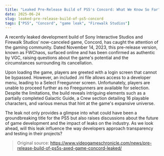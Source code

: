 ```yaml
---
title: "Leaked Pre-Release Build of PS5's Concord: What We Know So Far"
date: 2025-06-24
slug: leaked-pre-release-build-of-ps5-concord
tags: ["PS5", "Concord", "game leak", "Firewalk Studios"]
---
```


A recently leaked development build of Sony Interactive Studios and Firewalk Studios’ now-canceled game, Concord, has caught the attention of the gaming community. Dated November 14, 2023, this pre-release version, known as FWChaos, surfaced online and has been confirmed as authentic by VGC, raising questions about the game's potential and the circumstances surrounding its cancellation.

Upon loading the game, players are greeted with a login screen that cannot be bypassed. However, an included .ini file allows access to a developer menu, leading to a Select Freegunner screen. Unfortunately, players are unable to proceed further as no Freegunners are available for selection. Despite the limitations, the build reveals intriguing elements such as a partially completed Galactic Guide, a Crew section detailing 16 playable characters, and various menus that hint at the game's expansive universe.

The leak not only provides a glimpse into what could have been a groundbreaking title for the PS5 but also raises discussions about the future of game development and the impact of leaks on the industry. As we look ahead, will this leak influence the way developers approach transparency and testing in their projects? 

> Original source: https://www.videogameschronicle.com/news/pre-release-build-of-ps5s-axed-game-concord-leaked/